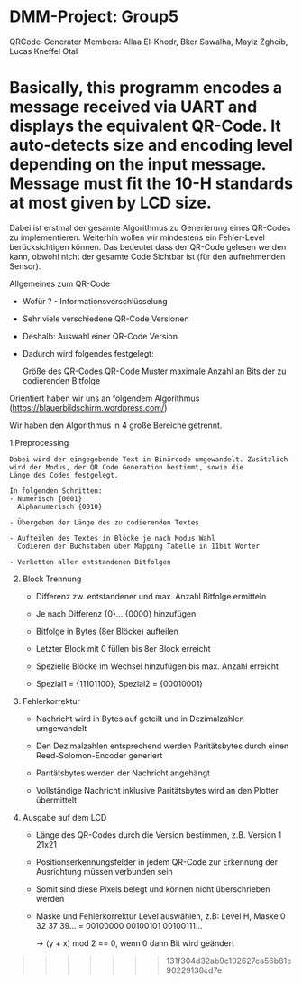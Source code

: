 # DMM-Project: Group5

QRCode-Generator
Members: Allaa El-Khodr, Bker Sawalha, Mayiz Zgheib, Lucas Kneffel Otal

Basically, this programm encodes a message received via UART and displays the equivalent QR-Code. 
It auto-detects size and encoding level depending on the input message.
Message must fit the 10-H standards at most given by LCD size.
=======
Dabei ist erstmal der gesamte Algorithmus zu Generierung eines QR-Codes zu implementieren. Weiterhin wollen wir 
mindestens ein Fehler-Level berücksichtigen können. Das bedeutet dass der QR-Code gelesen werden kann, obwohl nicht 
der gesamte Code Sichtbar ist (für den aufnehmenden Sensor).


Allgemeines zum QR-Code


 - Wofür ? - Informationsverschlüsselung

 - Sehr viele verschiedene QR-Code Versionen

 - Deshalb: Auswahl einer QR-Code Version

 - Dadurch wird folgendes festgelegt:

	Größe des QR-Codes
	QR-Code Muster
	maximale Anzahl an Bits der zu codierenden Bitfolge


Orientiert haben wir uns an folgendem Algorithmus (https://blauerbildschirm.wordpress.com/)

Wir haben den Algorithmus in 4 große Bereiche getrennt.

1.Preprocessing

	Dabei wird der eingegebende Text in Binärcode umgewandelt. Zusätzlich wird der Modus, der QR Code Generation bestimmt, sowie die 
	Länge des Codes festgelegt.

	In folgenden Schritten:
	- Numerisch {0001}
	  Alphanumerisch {0010}

	- Übergeben der Länge des zu codierenden Textes 

	- Aufteilen des Textes in Blöcke je nach Modus Wahl
	  Codieren der Buchstaben über Mapping Tabelle in 11bit Wörter

	- Verketten aller entstandenen Bitfolgen


2. Block Trennung

	- Differenz zw. entstandener und max. Anzahl Bitfolge ermitteln
	- Je nach Differenz {0}….{0000} hinzufügen

	- Bitfolge in Bytes (8er Blöcke) aufteilen

	- Letzter Block mit 0 füllen bis 8er Block erreicht

	- Spezielle Blöcke im Wechsel hinzufügen bis max. Anzahl erreicht
	- Spezial1 = {11101100}, Spezial2 = {00010001}


3. Fehlerkorrektur
	
	
	- Nachricht wird in Bytes auf geteilt und in Dezimalzahlen umgewandelt

	- Den Dezimalzahlen entsprechend werden Paritätsbytes durch einen Reed-Solomon-Encoder generiert 

	- Paritätsbytes werden der Nachricht angehängt

	- Vollständige Nachricht inklusive Paritätsbytes wird an den Plotter übermittelt       
 



4. Ausgabe auf dem LCD

	
	- Länge des QR-Codes durch die Version bestimmen, z.B. Version 1 21x21
 
	- Positionserkennungsfelder in jedem QR-Code zur Erkennung der Ausrichtung müssen verbunden sein

	- Somit sind diese Pixels belegt und können nicht überschrieben werden

	- Maske und Fehlerkorrektur Level auswählen, z.B:  Level H, Maske 0
	  32 37 39… = 00100000 00100101 00100111…

		-> (y + x) mod 2 == 0, wenn 0 dann Bit wird geändert
 


 
 

>>>>>>> 131f304d32ab9c102627ca56b81e90229138cd7e
